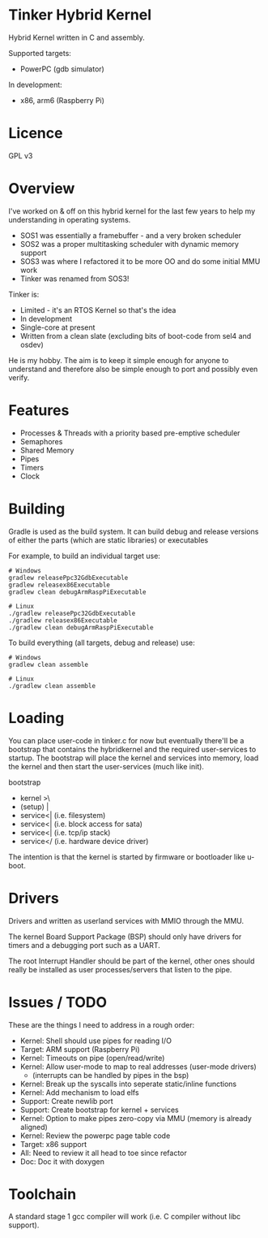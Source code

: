 Tinker Hybrid Kernel
===================

Hybrid Kernel written in C and assembly.

Supported targets:
- PowerPC (gdb simulator)

In development:
- x86, arm6 (Raspberry Pi)

Licence
=======

GPL v3

Overview
========

I've worked on & off on this hybrid kernel for the last few years to help my understanding in operating systems.

* SOS1 was essentially a framebuffer - and a very broken scheduler
* SOS2 was a proper multitasking scheduler with dynamic memory support
* SOS3 was where I refactored it to be more OO and do some initial MMU work
* Tinker was renamed from SOS3!

Tinker is:
* Limited - it's an RTOS Kernel so that's the idea
* In development
* Single-core at present
* Written from a clean slate (excluding bits of boot-code from sel4 and osdev)

He is my hobby. The aim is to keep it simple enough for anyone to understand and therefore also
be simple enough to port and possibly even verify.

Features
========

* Processes & Threads with a priority based pre-emptive scheduler
* Semaphores
* Shared Memory
* Pipes
* Timers
* Clock

Building
========

Gradle is used as the build system. It can build debug and release versions of either the parts
(which are static libraries) or executables

For example, to build an individual target use:

    # Windows
    gradlew releasePpc32GdbExecutable
    gradlew releasex86Executable
    gradlew clean debugArmRaspPiExecutable
    
    # Linux
    ./gradlew releasePpc32GdbExecutable
    ./gradlew releasex86Executable
    ./gradlew clean debugArmRaspPiExecutable
    
To build everything (all targets, debug and release) use:

	# Windows
	gradlew clean assemble
	
	# Linux
	./gradlew clean assemble

Loading
=======

You can place user-code in tinker.c for now but eventually there'll be a bootstrap that contains
the hybridkernel and the required user-services to startup. The bootstrap will place the kernel
and services into memory, load the kernel and then start the user-services (much like init).

 bootstrap
  - kernel >\
  - (setup) |
  - service<| (i.e. filesystem)
  - service<| (i.e. block access for sata)
  - service<| (i.e. tcp/ip stack)
  - service</ (i.e. hardware device driver)
  
The intention is that the kernel is started by firmware or bootloader like u-boot.

Drivers
=======

Drivers and written as userland services with MMIO through the MMU.

The kernel Board Support Package (BSP) should only have drivers for timers and a debugging port such as a UART.

The root Interrupt Handler should be part of the kernel, other ones should really be installed as
user processes/servers that listen to the pipe.

Issues / TODO
=============

These are the things I need to address in a rough order:

* Kernel: Shell should use pipes for reading I/O
* Target: ARM support (Raspberry Pi)
* Kernel: Timeouts on pipe (open/read/write)
* Kernel: Allow user-mode to map to real addresses (user-mode drivers)
    * (interrupts can be handled by pipes in the bsp)
* Kernel: Break up the syscalls into seperate static/inline functions
* Kernel: Add mechanism to load elfs
* Support: Create newlib port
* Support: Create bootstrap for kernel + services
* Kernel: Option to make pipes zero-copy via MMU (memory is already aligned)
* Kernel: Review the powerpc page table code
* Target: x86 support
* All: Need to review it all head to toe since refactor
* Doc: Doc it with doxygen

Toolchain
=========

A standard stage 1 gcc compiler will work (i.e. C compiler without libc support).

